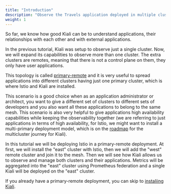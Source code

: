```yaml
---
title: "Introduction"
description: "Observe the Travels application deployed in multiple clusters with the new capabilities of Kiali."
weight: 1
---
```


So far, we know how good Kiali can be to understand applications, their relationships with each other and with external applications.

In the previous tutorial, Kiali was setup to observe just a single cluster. Now, we will expand its capabilities to observe more than one cluster. The extra clusters are remotes, meaning that there is not a control plane on them, they only have user applications.

This topology is called [primary-remote](https://istio.io/latest/docs/setup/install/multicluster/primary-remote/) and it is very useful to spread applications into different clusters having just one primary cluster, which is where Istio and Kiali are installed.

This scenario is a good choice when as an application administrator or architect, you want to give a different set of clusters to different sets of developers and you also want all these applications to belong to the same mesh. This scenario is also very helpful to give applications high availability capabilities while keeping the observability together (we are referring to just applications in terms of high availability, for Istio, we might want to install a multi-primary deployment model, which is on the [roadmap](https://github.com/kiali/kiali/issues/5618) for the multicluster journey for Kiali).

In this tutorial we will be deploying Istio in a primary-remote deployment. At first, we will install the "east" cluster with Istio, then we will add the "west" remote cluster and join it to the mesh. Then we will see how Kiali allows us to observe and manage both clusters and their applications. Metrics will be aggregated into the "east" cluster using Prometheus federation and a single Kiali will be deployed on the "east" cluster.

If you already have a primary-remote deployment, you can skip to [instaliing Kiali](./05-Install-Kiali.md).
